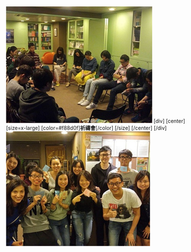 ![](devmeet3.jpg)
[div]
[center]
[size=x-large]
[color=#f88d0f]**祈禱會**[/color]
[/size]
[/center]
[/div]
![](devmeet4.jpg)
